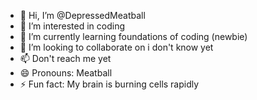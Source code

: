 - 👋 Hi, I’m @DepressedMeatball
- 👀 I’m interested in coding
- 🌱 I’m currently learning foundations of coding (newbie)
- 💞️ I’m looking to collaborate on i don't know yet
- 📫 Don't reach me yet
- 😄 Pronouns: Meatball
- ⚡ Fun fact: My brain is burning cells rapidly

<!---
DepressedMeatball/DepressedMeatball is a ✨ special ✨ repository because its `README.md` (this file) appears on your GitHub profile.
You can click the Preview link to take a look at your changes.
--->
